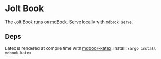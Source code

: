 # Jolt Book
The Jolt Book runs on [mdBook](https://rust-lang.github.io/mdBook/). Serve locally with `mdbook serve`.

## Deps
Latex is rendered at compile time with [mdbook-katex](https://github.com/lzanini/mdbook-katex). Install: `cargo install mdbook-katex`